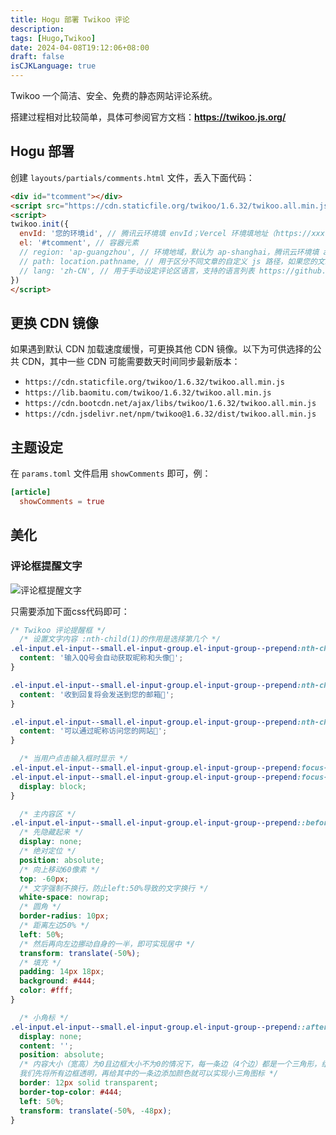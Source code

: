 ```yaml
---
title: Hogu 部署 Twikoo 评论
description:
tags: [Hugo,Twikoo]
date: 2024-04-08T19:12:06+08:00
draft: false
isCJKLanguage: true
---
```


Twikoo 一个简洁、安全、免费的静态网站评论系统。

搭建过程相对比较简单，具体可参阅官方文档：**https://twikoo.js.org/**

## Hogu 部署

创建 `layouts/partials/comments.html` 文件，丢入下面代码：

```html
<div id="tcomment"></div>
<script src="https://cdn.staticfile.org/twikoo/1.6.32/twikoo.all.min.js"></script>
<script>
twikoo.init({
  envId: '您的环境id', // 腾讯云环境填 envId；Vercel 环境填地址（https://xxx.vercel.app）
  el: '#tcomment', // 容器元素
  // region: 'ap-guangzhou', // 环境地域，默认为 ap-shanghai，腾讯云环境填 ap-shanghai 或 ap-guangzhou；Vercel 环境不填
  // path: location.pathname, // 用于区分不同文章的自定义 js 路径，如果您的文章路径不是 location.pathname，需传此参数
  // lang: 'zh-CN', // 用于手动设定评论区语言，支持的语言列表 https://github.com/twikoojs/twikoo/blob/main/src/client/utils/i18n/index.js
})
</script>
```

## 更换 CDN 镜像

如果遇到默认 CDN 加载速度缓慢，可更换其他 CDN 镜像。以下为可供选择的公共 CDN，其中一些 CDN 可能需要数天时间同步最新版本：

- `https://cdn.staticfile.org/twikoo/1.6.32/twikoo.all.min.js`
- `https://lib.baomitu.com/twikoo/1.6.32/twikoo.all.min.js`
- `https://cdn.bootcdn.net/ajax/libs/twikoo/1.6.32/twikoo.all.min.js`
- `https://cdn.jsdelivr.net/npm/twikoo@1.6.32/dist/twikoo.all.min.js`

## 主题设定

在 `params.toml` 文件启用 `showComments` 即可，例：

```toml
[article]
  showComments = true
```

## 美化

### 评论框提醒文字

![评论框提醒文字](https://r2.benjamin.xin/img/posts/20240408202739.webp)

只需要添加下面css代码即可：

```css
/* Twikoo 评论提醒框 */
  /* 设置文字内容 :nth-child(1)的作用是选择第几个 */
.el-input.el-input--small.el-input-group.el-input-group--prepend:nth-child(1):before {
  content: '输入QQ号会自动获取昵称和头像🐧';
}

.el-input.el-input--small.el-input-group.el-input-group--prepend:nth-child(2):before {
  content: '收到回复将会发送到您的邮箱📧';
}

.el-input.el-input--small.el-input-group.el-input-group--prepend:nth-child(3):before {
  content: '可以通过昵称访问您的网站🔗';
}

  /* 当用户点击输入框时显示 */
.el-input.el-input--small.el-input-group.el-input-group--prepend:focus-within::before,
.el-input.el-input--small.el-input-group.el-input-group--prepend:focus-within::after {
  display: block;
}

  /* 主内容区 */
.el-input.el-input--small.el-input-group.el-input-group--prepend::before {
  /* 先隐藏起来 */
  display: none;
  /* 绝对定位 */
  position: absolute;
  /* 向上移动60像素 */
  top: -60px;
  /* 文字强制不换行，防止left:50%导致的文字换行 */
  white-space: nowrap;
  /* 圆角 */
  border-radius: 10px;
  /* 距离左边50% */
  left: 50%;
  /* 然后再向左边挪动自身的一半，即可实现居中 */
  transform: translate(-50%);
  /* 填充 */
  padding: 14px 18px;
  background: #444;
  color: #fff;
}

  /* 小角标 */
.el-input.el-input--small.el-input-group.el-input-group--prepend::after {
  display: none;
  content: '';
  position: absolute;
  /* 内容大小（宽高）为0且边框大小不为0的情况下，每一条边（4个边）都是一个三角形，组成一个正方形。
  我们先将所有边框透明，再给其中的一条边添加颜色就可以实现小三角图标 */
  border: 12px solid transparent;
  border-top-color: #444;
  left: 50%;
  transform: translate(-50%, -48px);
}
```

